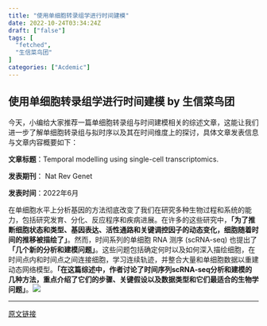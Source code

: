 ```yaml
---
title: "使用单细胞转录组学进行时间建模"
date: 2022-10-24T03:34:24Z
draft: ["false"]
tags: [
  "fetched",
  "生信菜鸟团"
]
categories: ["Acdemic"]
---
```

使用单细胞转录组学进行时间建模 by 生信菜鸟团
------
<div><section data-tool="mdnice编辑器" data-website="https://www.mdnice.com"><p data-tool="mdnice编辑器">今天，小编给大家推荐一篇单细胞转录组与时间建模相关的综述文章，这能让我们进一步了解单细胞转录组与拟时序以及其在时间维度上的探讨，具体文章发表信息与文章内容概要如下：<br></p><p data-tool="mdnice编辑器"><strong>文章标题</strong>：<span>Temporal modelling using single-cell transcriptomics.</span></p><p data-tool="mdnice编辑器"><strong><span>发表期刊</span></strong><span>： <span>Nat Rev Genet </span></span></p><p data-tool="mdnice编辑器"><strong>发表时间</strong>：2022年6月<br></p></section><section data-tool="mdnice编辑器" data-website="https://www.mdnice.com"><p data-tool="mdnice编辑器">在单细胞水平上分析基因的方法彻底改变了我们在研究多种生物过程和系统的能力，包括研究发育、分化、反应程序和疾病进展。在许多的这些研究中，<strong>「为了推断细胞状态和类型、基因表达、活性通路和关键调控因子的动态变化，细胞随着时间的推移被描绘了」</strong>。然而，时间系列的单细胞 RNA 测序 (scRNA-seq) 也提出了<strong>「几个新的分析和建模问题」</strong>。这些问题包括确定何时以及如何深入描绘细胞，在时间点内和时间点之间连接细胞，学习连续轨迹，并整合大量和单细胞数据以重建动态网络模型。<strong>「在这篇综述中，作者讨论了时间序列scRNA-seq分析和建模的几种方法，重点介绍了它们的步骤、关键假设以及数据类型和它们最适合的生物学问题」</strong>。<img data-ratio="1.3054101221640488" data-src="https://mmbiz.qpic.cn/mmbiz_png/iaRJcrq2Los8EiccDuQbdkJIzlibTdibB17ZetVV3rMicXgcxf4nUavmdibc16NQCdiaOa6U0VTOgwaMFsc5Oggibpfmrg/640?wx_fmt=png" data-type="png" data-w="573" src="https://mmbiz.qpic.cn/mmbiz_png/iaRJcrq2Los8EiccDuQbdkJIzlibTdibB17ZetVV3rMicXgcxf4nUavmdibc16NQCdiaOa6U0VTOgwaMFsc5Oggibpfmrg/640?wx_fmt=png"></p></section></div>  
<hr>
<a href="https://mp.weixin.qq.com/s/l2IHP7yFyIOUeGLEWlux8Q",target="_blank" rel="noopener noreferrer">原文链接</a>
